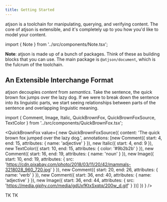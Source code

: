 ```yaml
---
title: Getting Started
---
```


atjson is a toolchain for manipulating, querying, and verifying content.
The core of atjson is extensible, and it's completely up to you how you'd
like to model your content.

import { Note } from '../src/components/Note.tsx';

<Note>

**Note**: atjson is made up of a bunch of packages. Think of these as
building blocks that you can use. The main package is `@atjson/document`,
which is the fulcrum of the toolchain.

</Note>

## An Extensible Interchange Format

atjson decouples *content* from *semantics*. Take the sentence,
the quick brown fox jumps over the lazy dog. If we were to break down
the sentence into its linguistic parts, we start seeing relationships
between parts of the sentence and overlapping linguistic meaning.

import { Comment, Image, Italic, QuickBrownFox, QuickBrownFoxSource, TextColor } from '../src/components/QuickBrownFox.tsx';

<QuickBrownFox value={
  new QuickBrownFoxSource({
    content: 'The quick brown fox jumped over the lazy dog.',
    annotations: [new Comment({
      start: 4,
      end: 15,
      attributes: { name: 'adjective' }
    }), new Italic({
      start: 4,
      end: 9
    }), new TextColor({
      start: 10,
      end: 15,
      attributes: { color: '#9b2b2b' }
    }), new Comment({
      start: 16,
      end: 19,
      attributes: { name: 'noun' }
    }), new Image({
      start: 10,
      end: 19,
      attributes: { src: 'https://cdn.pixabay.com/photo/2018/03/11/20/42/mammals-3218028_960_720.jpg' }
    }), new Comment({
      start: 20,
      end: 26,
      attributes: { name: 'verb' }
    }), new Comment({
      start: 36,
      end: 40,
      attributes: { name: 'adjective' }
    }), new Image({
      start: 36,
      end: 44,
      attributes: { src: 'https://media.giphy.com/media/gdUxfKtxSxqtq/200w_d.gif' }
    })]
  })
} />

TK TK